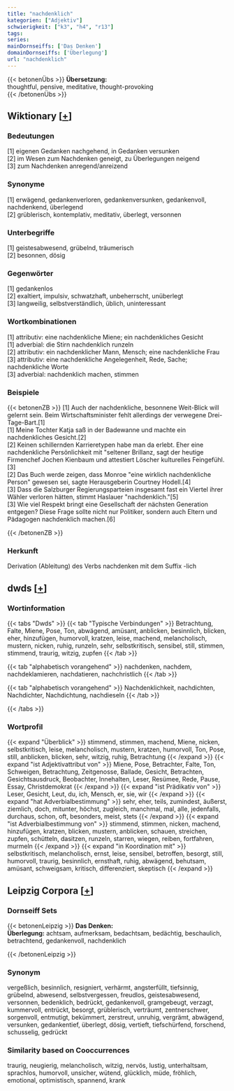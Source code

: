 ```yaml
---
title: "nachdenklich"
kategorien: ["Adjektiv"]
schwierigkeit: ["k3", "h4", "r13"]
tags:
series:
mainDornseiffs: ['Das Denken']
domainDornseiffs: ['Überlegung']
url: "nachdenklich"
---
```


{{< betonenÜbs >}}
**Übersetzung:**  
thoughtful, pensive, meditative, thought-provoking  
{{< /betonenÜbs >}}

## Wiktionary [[+](https://de.wiktionary.org/wiki/nachdenklich)]

### Bedeutungen
[1] eigenen Gedanken nachgehend, in Gedanken versunken  
[2] im Wesen zum Nachdenken geneigt, zu Überlegungen neigend  
[3] zum Nachdenken anregend/anreizend  

### Synonyme
[1] erwägend, gedankenverloren, gedankenversunken, gedankenvoll, nachdenkend, überlegend  
[2] grüblerisch, kontemplativ, meditativ, überlegt, versonnen  

### Unterbegriffe
[1] geistesabwesend, grübelnd, träumerisch  
[2] besonnen, dösig  

### Gegenwörter
[1] gedankenlos  
[2] exaltiert, impulsiv, schwatzhaft, unbeherrscht, unüberlegt  
[3] langweilig, selbstverständlich, üblich, uninteressant  

### Wortkombinationen
[1] attributiv: eine nachdenkliche Miene; ein nachdenkliches Gesicht  
[1] adverbial: die Stirn nachdenklich runzeln  
[2] attributiv: ein nachdenklicher Mann, Mensch; eine nachdenkliche Frau  
[3] attributiv: eine nachdenkliche Angelegenheit, Rede, Sache; nachdenkliche Worte  
[3] adverbial: nachdenklich machen, stimmen  

### Beispiele
{{< betonenZB >}}
[1] Auch der nachdenkliche, besonnene Weit-Blick will gelernt sein. Beim Wirtschaftsminister fehlt allerdings der verwegene Drei-Tage-Bart.[1]  
[1] Meine Tochter Katja saß in der Badewanne und machte ein nachdenkliches Gesicht.[2]  
[2] Keinen schillernden Karrieretypen habe man da erlebt. Eher eine nachdenkliche Persönlichkeit mit "seltener Brillanz, sagt der heutige Firmenchef Jochen Kienbaum und attestiert Löscher kulturelles Feingefühl.[3]  
[2] Das Buch werde zeigen, dass Monroe "eine wirklich nachdenkliche Person" gewesen sei, sagte Herausgeberin Courtney Hodell.[4]  
[3] Dass die Salzburger Regierungsparteien insgesamt fast ein Viertel ihrer Wähler verloren hätten, stimmt Haslauer "nachdenklich."[5]  
[3] Wie viel Respekt bringt eine Gesellschaft der nächsten Generation entgegen? Diese Frage sollte nicht nur Politiker, sondern auch Eltern und Pädagogen nachdenklich machen.[6]  

{{< /betonenZB >}}
### Herkunft
Derivation (Ableitung) des Verbs nachdenken mit dem Suffix -lich  



## dwds [[+](https://www.dwds.de/wb/nachdenklich)]

### Wortinformation
{{< tabs "Dwds" >}}
{{< tab "Typische Verbindungen" >}}
Betrachtung, Falte, Miene, Pose, Ton, abwägend, amüsant, anblicken, besinnlich, blicken, eher, hinzufügen, humorvoll, kratzen, leise, machend, melancholisch, mustern, nicken, ruhig, runzeln, sehr, selbstkritisch, sensibel, still, stimmen, stimmend, traurig, witzig, zupfen
{{< /tab >}}

{{< tab "alphabetisch vorangehend" >}}
nachdenken, nachdem, nachdeklamieren, nachdatieren, nachchristlich
{{< /tab >}}

{{< tab "alphabetisch vorangehend" >}}
Nachdenklichkeit, nachdichten, Nachdichter, Nachdichtung, nachdieseln
{{< /tab >}}

{{< /tabs >}}

### Wortprofil
{{< expand "Überblick" >}} stimmend, stimmen, machend, Miene, nicken, selbstkritisch, leise, melancholisch, mustern, kratzen, humorvoll, Ton, Pose, still, anblicken, blicken, sehr, witzig, ruhig, Betrachtung {{< /expand >}}
{{< expand "ist Adjektivattribut von" >}} Miene, Pose, Betrachter, Falte, Ton, Schweigen, Betrachtung, Zeitgenosse, Ballade, Gesicht, Betrachten, Gesichtsausdruck, Beobachter, Innehalten, Leser, Resümee, Rede, Pause, Essay, Christdemokrat {{< /expand >}}
{{< expand "ist Prädikativ von" >}} Leser, Gesicht, Leut, du, ich, Mensch, er, sie, wir {{< /expand >}}
{{< expand "hat Adverbialbestimmung" >}} sehr, eher, teils, zumindest, äußerst, ziemlich, doch, mitunter, höchst, zugleich, manchmal, mal, alle, jedenfalls, durchaus, schon, oft, besonders, meist, stets {{< /expand >}}
{{< expand "ist Adverbialbestimmung von" >}} stimmend, stimmen, nicken, machend, hinzufügen, kratzen, blicken, mustern, anblicken, schauen, streichen, zupfen, schütteln, dasitzen, runzeln, starren, wiegen, reiben, fortfahren, murmeln {{< /expand >}}
{{< expand "in Koordination mit" >}} selbstkritisch, melancholisch, ernst, leise, sensibel, betroffen, besorgt, still, humorvoll, traurig, besinnlich, ernsthaft, ruhig, abwägend, behutsam, amüsant, schweigsam, kritisch, differenziert, skeptisch {{< /expand >}}

## Leipzig Corpora [[+](https://corpora.uni-leipzig.de/en/res?word=nachdenklich&corpusId=deu_newscrawl-public_2018)]

### Dornseiff Sets
{{< betonenLeipzig >}}
**Das Denken:**  
**Überlegung:** achtsam, aufmerksam, bedachtsam, bedächtig, beschaulich, betrachtend, gedankenvoll, nachdenklich  

{{< /betonenLeipzig >}}

### Synonym
vergeßlich, besinnlich, resigniert, verhärmt, angsterfüllt, tiefsinnig, grübelnd, abwesend, selbstvergessen, freudlos, geistesabwesend, versonnen, bedenklich, bedrückt, gedankenvoll, gramgebeugt, verzagt, kummervoll, entrückt, besorgt, grüblerisch, verträumt, zentnerschwer, sorgenvoll, entmutigt, bekümmert, zerstreut, unruhig, vergrämt, abwägend, versunken, gedankentief, überlegt, dösig, vertieft, tiefschürfend, forschend, schusselig, gedrückt


### Similarity based on Cooccurrences
traurig, neugierig, melancholisch, witzig, nervös, lustig, unterhaltsam, sprachlos, humorvoll, unsicher, wütend, glücklich, müde, fröhlich, emotional, optimistisch, spannend, krank


